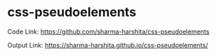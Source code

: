 # css-pseudoelements



Code Link: https://github.com/sharma-harshita/css-pseudoelements

Output Link: https://sharma-harshita.github.io/css-pseudoelements/

